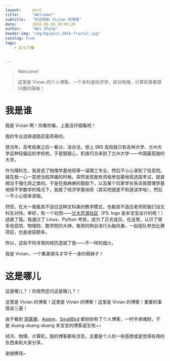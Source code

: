 ```yaml
---
layout:     post
title:      "Welcome!"
subtitle:   "欢迎来到 Vivian 的博客"
date:       2016-05-20 10:05:20
author:     "Wei Zhang"
header-img: "img/bg/post-2016-fractal.jpg"
catalog: true
tags:
    - 乱七八糟
   

---
```


>Welcome!
>
>这里是 Vivian 的个人博客，一个本科是经济学，却对物理、计算机等都感兴趣的萌妹！


# 我是谁

我是 Vivian 啊！你看你看，上面没仔细看吧！

我的专业选择道路还蛮奇葩的。

想当年，高考结束之后一看分，没办法，想上 985 高校就只有吉林大学、兰州大学这种较偏远的学校啦，于是狠狠心，机缘巧合来到了兰州大学——中国最孤独的大学。

作为理科生，我首选了物理学基地班等一溜理工专业，然后不小心录到了信息院。就在我一心一意想当程序媛的时候，突然发现我有资格参加基地班选拔考试，就是相当于强化班之类的。于是在我麻麻的鼓励下，以及某个坑爹学长告诉我管理学基地班不学数学的情况下，我报了经济学基地班（其实吧就是不知道该学啥），然后一不小心侥幸录取。

然而，在大一我极其不适应这种文科类的教学模式，也极其不适应老师把我们当文科生对待。幸好，有一个社团——[兰大开源社区](http://oss.lzu.edu.cn)（PS: logo 是本宝宝设计的呢！）拯救了我。我通过了 Linux、Python 考核，成为了正式成员。在这里，认识了很多信息院、物理院、数学院的大神，每周的例会进行头脑风暴，一起组队参加比赛项目，也是收获颇多。

所以，这些不同寻常的经历造就了我——不一样的烟火。

我是 Vivian，一个集美貌与才华于一身的萌妹子！



# 这是哪儿

这是哪儿？！你居然还问这是哪儿？！

这里是 Vivian 的博客！这里是 Vivian 的博客！这里是 Vivian 的博客！重要的事情说三遍！

由于看到 [雨蒙酱](http://yumengxu.com)、[Aspire](http://pjw.io)、[SmallBird](http://smallbird.net) 都纷纷有了个人博客，一时手痒难耐，于是 duang-duang-duang 本宝宝的博客诞生啦~~

经济、物理、计算机，我的博客都有涉及，主要是个人的一些感想或是觉得有用的东西来和大家分享。

谢谢捧场~
